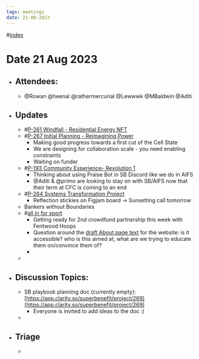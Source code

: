 ```yaml
---
tags: meetings
date: 21-08-2023
---
```

#[index](notes/general-circle/old-gc-meetings/index.md) 
# **Date 21 Aug 2023**
- ## Attendees:
	- @Rowan  @heenal @rathermercurial @Lewwwk @MBaldwin @Aditi 
- ## Updates
	- #[P-261 Windfall - Residential Energy NFT](P-261%20Windfall%20-%20Residential%20Energy%20NFT) 
	- #[P-267 Initial Planning - Reimagining Power](P-267%20Initial%20Planning%20-%20Reimagining%20Power) 
		- Making good progress towards a first cut of the Cell State
		- We are designing for collaboration scale - you need enabling constraints
		- Waiting on funder
	- #[P-193 Community Experience- Revolution 1](P-193%20Community%20Experience-%20Revolution%201)
		- Thinking about using Praise Bot in SB Discord like we do in AIFS
		- @Aditi & @primo are looking to stay on with SB/AIFS now that their term at CFC is coming to an end
	- #[P-264 Systems Transformation Project](P-264%20Systems%20Transformation%20Project) 
		- Reflection stickies on Figjam board -> Sunsetting call tomorrow
	- Bankers without Boundaries
	- #[all in for sport](/notes/archive/clarity/Tags/all%20in%20for%20sport.md) 
		- Getting ready for 2nd crowdfund partnership this week with Fentwood Hoops
		- Question around the [draft About page text](https://docs.google.com/document/d/1_EzTvNloWO6VTig76W7jMW9rp48-VVocYfbpStkrXUs/edit#heading=h.tmwqlrumbnzk) for the website: is it accessible? who is this aimed at, what are we trying to educate them on/convince them of?
		- 
	-  
- ## Discussion Topics:
	- SB playbook planning doc (currently empty): [https://app.clarity.so/superbenefit/project/269](https://app.clarity.so/superbenefit/project/269) 
		- Everyone is invited to add ideas to the doc :)
	- 
- ## Triage
	- 

